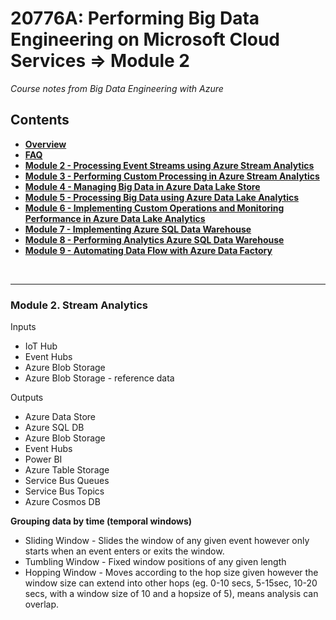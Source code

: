 <h1>20776A: Performing Big Data Engineering on Microsoft Cloud Services &rArr; Module 2</h1>
<i>Course notes from Big Data Engineering with Azure</i>

<h2>Contents</h2>

<ul>
<li><b><a href="https://github.com/njmarkham/azurebicoursenotes/">Overview</a></b></li>
<li><b><a href="https://github.com/njmarkham/azurebicoursenotes/blob/master/faq.md">FAQ</a></b></li>
<li><b><a href="https://github.com/njmarkham/azurebicoursenotes/blob/master/mod2.md">Module 2 - Processing Event Streams using Azure Stream Analytics</a></b></li>
<li><b><a href="https://github.com/njmarkham/azurebicoursenotes/blob/master/mod3.md">Module 3 - Performing Custom Processing in Azure Stream Analytics</a></b></li>
<li><b><a href="https://github.com/njmarkham/azurebicoursenotes/blob/master/mod4.md">Module 4 - Managing Big Data in Azure Data Lake Store</a></b></li>
<li><b><a href="https://github.com/njmarkham/azurebicoursenotes/blob/master/mod5.md">Module 5 - Processing Big Data using Azure Data Lake Analytics</a></b></li>
<li><b><a href="https://github.com/njmarkham/azurebicoursenotes/blob/master/mod6.md">Module 6 - Implementing Custom Operations and Monitoring Performance in Azure Data Lake Analytics</a></b></li>
<li><b><a href="https://github.com/njmarkham/azurebicoursenotes/blob/master/mod7.md">Module 7 - Implementing Azure SQL Data Warehouse</a></b></li>
<li><b><a href="https://github.com/njmarkham/azurebicoursenotes/blob/master/mod8.md">Module 8 - Performing Analytics Azure SQL Data Warehouse</a></b></li>
<li><b><a href="https://github.com/njmarkham/azurebicoursenotes/blob/master/mod9.md">Module 9 - Automating Data Flow with Azure Data Factory</a></b></li>
</ul>

<br/>

<hr/>

<h3><strong>Module 2. Stream Analytics</strong></h3>



<p>Inputs</p>

<ul>
	<li>IoT Hub</li>
	<li>Event Hubs</li>
	<li>Azure Blob Storage</li>
	<li>Azure Blob Storage - reference data</li>
</ul>

<p>Outputs</p>

<ul>
	<li>Azure Data Store</li>
	<li>Azure SQL DB</li>
	<li>Azure Blob Storage</li>
	<li>Event Hubs</li>
	<li>Power BI</li>
	<li>Azure Table Storage</li>
	<li>Service Bus Queues</li>
	<li>Service Bus Topics</li>
	<li>Azure Cosmos DB</li>
</ul>

<p><strong>Grouping data by time (temporal windows)</strong></p>

<ul>
	<li>Sliding Window - Slides the window of any given event however only starts when an event enters or exits the window.</li>
	<li>Tumbling Window - Fixed window positions of any given length</li>
	<li>Hopping Window - Moves according to the hop size given however the window size can extend into other hops (eg. 0-10 secs, 5-15sec, 10-20 secs, with a window size of 10 and a hopsize of 5), means analysis can overlap.</li>
</ul>